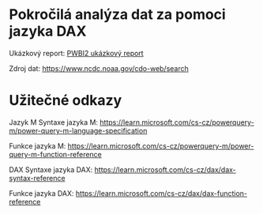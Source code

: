 # Pokročilá analýza dat za pomoci jazyka DAX
Ukázkový report: [PWBI2 ukázkový report](https://app.powerbi.com/view?r=eyJrIjoiZDhjN2M2OGMtNTU5Mi00ZmNhLWE0ODEtNTMxZTkzODExZjhlIiwidCI6IjU4NzNhNWVlLTkzNTYtNGYyMy04YzMyLTQ5ODRmYjE5ZmZmMyIsImMiOjh9)

Zdroj dat: https://www.ncdc.noaa.gov/cdo-web/search


# Užitečné odkazy
Jazyk M Syntaxe jazyka M: https://learn.microsoft.com/cs-cz/powerquery-m/power-query-m-language-specification

Funkce jazyka M: https://learn.microsoft.com/cs-cz/powerquery-m/power-query-m-function-reference

DAX Syntaxe jazyka DAX: https://learn.microsoft.com/cs-cz/dax/dax-syntax-reference

Funkce jazyka DAX: https://learn.microsoft.com/cs-cz/dax/dax-function-reference
